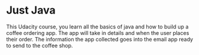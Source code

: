 # Just Java
 This Udacity course, you learn all the basics of java and how to build up a coffee ordering app. The app will take in details and when the user places their order. The information the app collected goes into the email app ready to send to the coffee shop.
